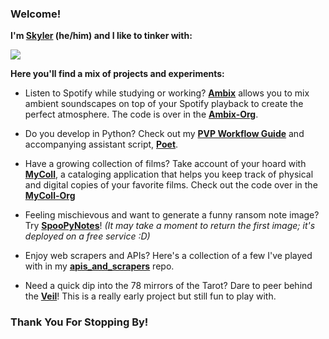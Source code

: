 ### Welcome!

**I'm [Skyler](https://www.linkedin.com/in/skylerburger/) (he/him) and I like to tinker with:**

<img src="https://i.imgur.com/deNjKHy.png">

**Here you'll find a mix of projects and experiments:**

- Listen to Spotify while studying or working? **[Ambix](https://ambix.herokuapp.com/)** allows you to mix ambient soundscapes on top of your Spotify playback to create the perfect atmosphere. The code is over in the **[Ambix-Org](https://www.github.com/ambix-org/)**.

- Do you develop in Python? Check out my **[PVP Workflow Guide](https://dev.to/skybur/pvp-a-workflow-for-python-projects-29h3)** and accompanying assistant script, **[Poet](https://github.com/SkylerBurger/poet)**.

- Have a growing collection of films? Take account of your hoard with **[MyColl](https://mycoll.app/)**, a cataloging application that helps you keep track of physical and digital copies of your favorite films. Check out the code over in the **[MyColl-Org](https://www.github.com/mycoll-org/)**

- Feeling mischievous and want to generate a funny ransom note image? Try **[SpooPyNotes](https://spoopy-notes.firebaseapp.com/)**! *(It may take a moment to return the first image; it's deployed on a free service :D)*

- Enjoy web scrapers and APIs? Here's a collection of a few I've played with in my **[apis_and_scrapers](https://github.com/SkylerBurger/apis_and_scrapers)** repo. 

- Need a quick dip into the 78 mirrors of the Tarot? Dare to peer behind the **[Veil](https://veil-app.herokuapp.com/)**! This is a really early project but still fun to play with.

### Thank You For Stopping By!

